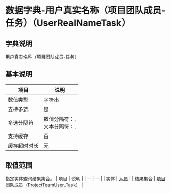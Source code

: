 # 数据字典-用户真实名称（项目团队成员-任务）（UserRealNameTask）
## 字典说明
用户真实名称（项目团队成员-任务）

## 基本说明
| 项目 | 说明 |
| -- | -- |
| 数值类型 | 字符串 |
| 支持多选 | 是 |
| 多选分隔符 | 数值分隔符：,<br>文本分隔符：, |
| 支持缓存 | 否 |
| 缓存超时时长 | 无 |

## 取值范围
指定实体查询结果集合。
| 项目 | 说明 |
| -- | -- |
| 实体 | [人员](../module/ou/SysEmployee) |
| 结果集合 | [项目团队成员（ProjectTeamUser_Task）]() |

